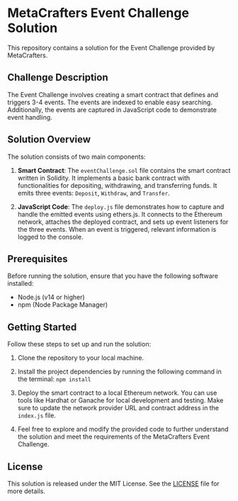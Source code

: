 # MetaCrafters Event Challenge Solution

This repository contains a solution for the Event Challenge provided by MetaCrafters.

## Challenge Description

The Event Challenge involves creating a smart contract that defines and triggers 3-4 events. The events are indexed to enable easy searching. Additionally, the events are captured in JavaScript code to demonstrate event handling.

## Solution Overview

The solution consists of two main components:

1. **Smart Contract**: The `eventChallenge.sol` file contains the smart contract written in Solidity. It implements a basic bank contract with functionalities for depositing, withdrawing, and transferring funds. It emits three events: `Deposit`, `Withdraw`, and `Transfer`.

2. **JavaScript Code**: The `deploy.js` file demonstrates how to capture and handle the emitted events using ethers.js. It connects to the Ethereum network, attaches the deployed contract, and sets up event listeners for the three events. When an event is triggered, relevant information is logged to the console.

## Prerequisites

Before running the solution, ensure that you have the following software installed:

- Node.js (v14 or higher)
- npm (Node Package Manager)

## Getting Started

Follow these steps to set up and run the solution:

1. Clone the repository to your local machine.

2. Install the project dependencies by running the following command in the terminal:
`npm install`

3. Deploy the smart contract to a local Ethereum network. You can use tools like Hardhat or Ganache for local development and testing. Make sure to update the network provider URL and contract address in the `index.js` file.

4. Feel free to explore and modify the provided code to further understand the solution and meet the requirements of the MetaCrafters Event Challenge.

## License

This solution is released under the MIT License. See the [LICENSE](LICENSE) file for more details.
